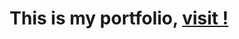 <h1 align="center">This is my portfolio, <a href="https://devjomar.vercel.app" target="_blank">visit !</a></h1>